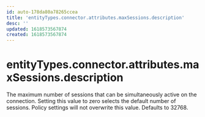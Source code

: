 ```yaml
---
id: auto-178da80a78265ccea
title: 'entityTypes.connector.attributes.maxSessions.description'
desc: ''
updated: 1618573567874
created: 1618573567874
---
```

# entityTypes.connector.attributes.maxSessions.description

The maximum number of sessions that can be simultaneously active on the connection. Setting this value to zero selects the default number of sessions. Policy settings will not overwrite this value. Defaults to 32768.